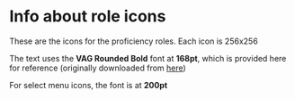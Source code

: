 # Info about role icons
These are the icons for the proficiency roles. Each icon is 256x256

The text uses the **VAG Rounded Bold** font at **168pt**, which is provided here for reference (originally downloaded from [here](https://www.fontpalace.com/font-download/vag-rounded-bold/))

For select menu icons, the font is at **200pt**